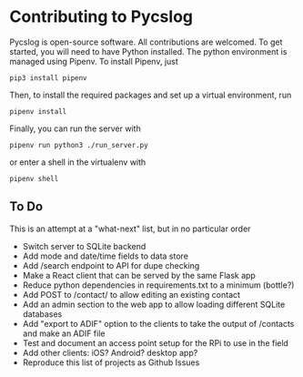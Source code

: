 # Contributing to Pycslog

Pycslog is open-source software. All contributions are welcomed. To get
started, you will need to have Python installed. The python environment
is managed using Pipenv. To install Pipenv, just

```
pip3 install pipenv
```

Then, to install the required packages and set up a virtual environment, run

```
pipenv install
```

Finally, you can run the server with

```
pipenv run python3 ./run_server.py
```

or enter a shell in the virtualenv with

```
pipenv shell
```

## To Do

This is an attempt at a "what-next" list, but in no particular order

- Switch server to SQLite backend
- Add mode and date/time fields to data store
- Add /search endpoint to API for dupe checking
- Make a React client that can be served by the same Flask app
- Reduce python dependencies in requirements.txt to a minimum (bottle?)
- Add POST to /contact/<id> to allow editing an existing contact
- Add an admin section to the web app to allow loading different SQLite databases
- Add "export to ADIF" option to the clients to take the output of /contacts and make an ADIF file
- Test and document an access point setup for the RPi to use in the field
- Add other clients: iOS? Android? desktop app?
- Reproduce this list of projects as Github Issues
